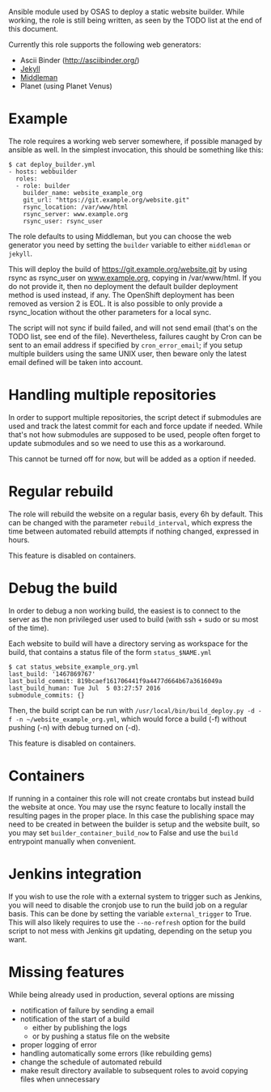 Ansible module used by OSAS to deploy a static website builder. While
working, the role is still being written, as seen by the TODO list at the end
of this document.

Currently this role supports the following web generators:
* Ascii Binder (http://asciibinder.org/)
* [Jekyll](https://jekyllrb.com/)
* [Middleman](https://middlemanapp.com/)
* Planet (using Planet Venus)

# Example

The role requires a working web server somewhere, if possible managed by ansible
as well. In the simplest invocation, this should be something like this:

```
$ cat deploy_builder.yml
- hosts: webbuilder
  roles:
  - role: builder
    builder_name: website_example_org
    git_url: "https://git.example.org/website.git"
    rsync_location: /var/www/html
    rsync_server: www.example.org
    rsync_user: rsync_user
```

The role defaults to using Middleman, but you can choose the web generator you need
by setting the `builder` variable to either `middleman` or `jekyll`.

This will deploy the build of https://git.example.org/website.git by
using rsync as rsync_user on www.example.org, copying in /var/www/html. If you do
not provide it, then no deployment the default builder deployment method is used
instead, if any. The OpenShift deployment has been removed as version 2 is EOL.
It is also possible to only provide a rsync_location without the other parameters
for a local sync.

The script will not sync if build failed, and will not send email (that's on the
TODO list, see end of the file). Nevertheless, failures caught by Cron can be
sent to an email address if specified by `cron_error_email`; if you setup
multiple builders using the same UNIX user, then beware only the latest email
defined will be taken into account.

# Handling multiple repositories

In order to support multiple repositories, the script detect if
submodules are used and track the latest commit for each and force update
if needed. While that's not how submodules are supposed to be used, people
often forget to update submodules and so we need to use this as a workaround.

This cannot be turned off for now, but will be added as a option if needed.

# Regular rebuild

The role will rebuild the website on a regular basis, every 6h
by default. This can be changed with the parameter `rebuild_interval`, which express
the time between automated rebuild attempts if nothing changed, expressed in hours.

This feature is disabled on containers.

# Debug the build

In order to debug a non working build, the easiest is to connect to the
server as the non privileged user used to build (with ssh + sudo or su most of the time).

Each website to build will have a directory serving as workspace for the build, that
contains a status file of the form `status_$NAME.yml`

```
$ cat status_website_example_org.yml
last_build: '1467869767'
last_build_commit: 819bcaef161706441f9a4477d664b67a3616049a
last_build_human: Tue Jul  5 03:27:57 2016
submodule_commits: {}
```

Then, the build script can be run with `/usr/local/bin/build_deploy.py -d -f -n ~/website_example_org.yml`,
which would force a build (-f) without pushing (-n) with debug turned on (-d).

This feature is disabled on containers.

# Containers

If running in a container this role will not create crontabs but instead build the website at once. You may
use the rsync feature to locally install the resulting pages in the proper place. In this case the publishing
space may need to be created in between the builder is setup and the website built, so you may set
`builder_container_build_now` to False and use the `build` entrypoint manually when convenient.

# Jenkins integration

If you wish to use the role with a external system to trigger such as Jenkins, you will need to disable
the cronjob use to run the build job on a regular basis. This can be done by setting the variable `external_trigger`
to True. This will also likely requires to use the `--no-refresh` option for the build script to not mess with
Jenkins git updating, depending on the setup you want.

# Missing features

While being already used in production, several options are missing
- notification of failure by sending a email
- notification of the start of a build
  - either by publishing the logs
  - or by pushing a status file on the website
- proper logging of error
- handling automatically some errors (like rebuilding gems)
- change the schedule of automated rebuild
- make result directory available to subsequent roles to avoid
  copying files when unnecessary

